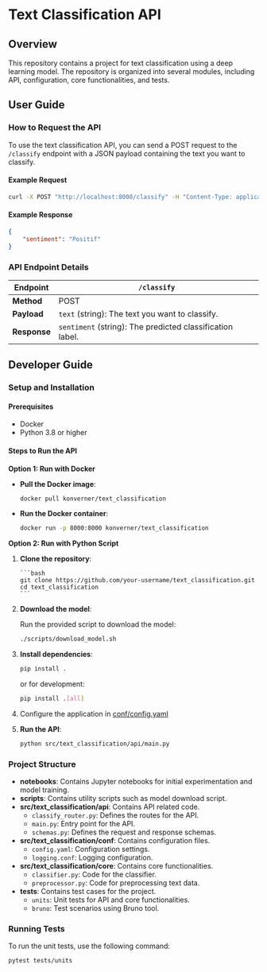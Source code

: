 # Text Classification API

## Overview

This repository contains a project for text classification using a deep learning model. The repository is organized into several modules, including API, configuration, core functionalities, and tests.


## User Guide

### How to Request the API

To use the text classification API, you can send a POST request to the `/classify` endpoint with a JSON payload containing the text you want to classify.

#### Example Request

```bash
curl -X POST "http://localhost:8000/classify" -H "Content-Type: application/json" -d '{"text": "I love spam"}'
```

#### Example Response

```json
{
    "sentiment": "Positif"
}
```

### API Endpoint Details


| **Endpoint** | `/classify`          |
|--------------|----------------------|
| **Method**   | POST                 |
| **Payload**  | `text` (string): The text you want to classify. |
| **Response** | `sentiment` (string): The predicted classification label. |

## Developer Guide

### Setup and Installation

#### Prerequisites

- Docker
- Python 3.8 or higher

#### Steps to Run the API

**Option 1: Run with Docker**

   - **Pull the Docker image**:

     ```bash
     docker pull konverner/text_classification
     ```

   - **Run the Docker container**:

     ```bash
     docker run -p 8000:8000 konverner/text_classification
     ```

**Option 2: Run with Python Script**

1. **Clone the repository**:

       ```bash
       git clone https://github.com/your-username/text_classification.git
       cd text_classification
       ```

2. **Download the model**:

   Run the provided script to download the model:

   ```bash
   ./scripts/download_model.sh
   ```

3. **Install dependencies**:
    
     ```bash
     pip install .
     ```
    
     or for development:
    
     ```bash
     pip install .[all]
     ```
    
4. Configure the application in [conf/config.yaml](src/text_classification/conf/config.yaml)
    
5. **Run the API**:
    
     ```bash
     python src/text_classification/api/main.py
     ```

### Project Structure

- **notebooks**: Contains Jupyter notebooks for initial experimentation and model training.
- **scripts**: Contains utility scripts such as model download script.
- **src/text_classification/api**: Contains API related code.
  - `classify_router.py`: Defines the routes for the API.
  - `main.py`: Entry point for the API.
  - `schemas.py`: Defines the request and response schemas.
- **src/text_classification/conf**: Contains configuration files.
  - `config.yaml`: Configuration settings.
  - `logging.conf`: Logging configuration.
- **src/text_classification/core**: Contains core functionalities.
  - `classifier.py`: Code for the classifier.
  - `preprocessor.py`: Code for preprocessing text data.
- **tests**: Contains test cases for the project.
  - `units`: Unit tests for API and core functionalities.
  - `bruno`: Test scenarios using Bruno tool.

### Running Tests

To run the unit tests, use the following command:

```bash
pytest tests/units
```
